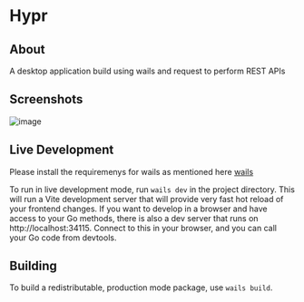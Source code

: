# Hypr

## About
A desktop application build using wails and request to perform REST APIs

## Screenshots
![image](https://user-images.githubusercontent.com/8207870/253748179-ec753102-4f7d-4e57-b809-a4ac658febaa.png)

## Live Development
Please install the requiremenys for wails as mentioned here [wails](https://wails.io/docs/gettingstarted/installation/) 

To run in live development mode, run `wails dev` in the project directory. This will run a Vite development
server that will provide very fast hot reload of your frontend changes. If you want to develop in a browser
and have access to your Go methods, there is also a dev server that runs on http://localhost:34115. Connect
to this in your browser, and you can call your Go code from devtools.

## Building
To build a redistributable, production mode package, use `wails build`.
